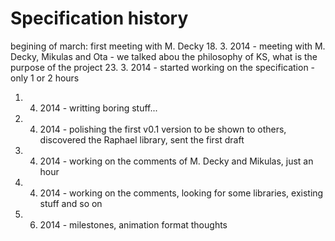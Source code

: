 Specification history
=====================

begining of march: first meeting with M. Decky
18. 3. 2014 - meeting with M. Decky, Mikulas and Ota - we talked abou the philosophy of KS, what is the purpose of the project
23. 3. 2014 - started working on the specification - only 1 or 2 hours
1.	4. 2014 - writting boring stuff...
2.	4. 2014 - polishing the first v0.1 version to be shown to others, discovered the Raphael library, sent the first draft
16.	4. 2014 - working on the comments of M. Decky and Mikulas, just an hour
23. 4. 2014 - working on the comments, looking for some libraries, existing stuff and so on
1.  6. 2014 - milestones, animation format thoughts
